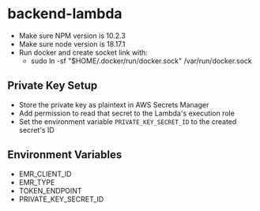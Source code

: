 # backend-lambda

- Make sure NPM version is 10.2.3
- Make sure node version is 18.17.1
- Run docker and create socket link with:
  - sudo ln -sf "$HOME/.docker/run/docker.sock" /var/run/docker.sock

## Private Key Setup
- Store the private key as plaintext in AWS Secrets Manager
- Add permission to read that secret to the Lambda's execution role
- Set the environment variable `PRIVATE_KEY_SECRET_ID` to the created secret's ID

## Environment Variables
- EMR_CLIENT_ID
- EMR_TYPE
- TOKEN_ENDPOINT
- PRIVATE_KEY_SECRET_ID